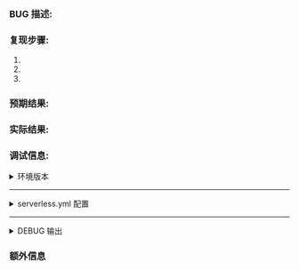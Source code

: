 <!--

* 非常感谢您的问题反馈，为了我们更好的定位问题以及提交修正，请务必提交完整的BUG描述和复现步骤。

* 对于其他 疑问，想法，建议，分享 请到 [Discussion](https://github.com/serverless/serverless-tencent/discussions) 中提交进行讨论。

-->

### BUG 描述:

<!-- 请简单清晰的说明BUG是什么。-->

### 复现步骤:

1. <!-- 执行 '...' -->
2. <!-- 修改 '....' -->
3. <!-- 然后... -->

### 预期结果:

<!-- 预期出现的结果 -->

### 实际结果:

<!-- 实际发生的结果 -->

### 调试信息:

<!-- 如果方便请提供项出现问题的目地址 -->

<details>
<summary>环境版本</summary>

```yaml
- requestId: ... # 如果在异常信息中显示请提供
- traceId: ... # 如果在异常信息中显示请提供
- 操作系统(OS): ... # 如: MacOS 11.2.3
- Node 版本: ... # 如: 12.20.1
# 使用 "serverless --version" 查看serverless版本信息
- Components 版本: ... # 如: 3.7.2
- Framework 版本: ... # 如: 2.28.7
- SDK 版本: ... # 如: 2.3.2
```

</details>

---

<details>
<summary>serverless.yml 配置</summary>

```yaml
# 在这里填写完整的serverless.yml配置信息
```

</details>

---

<details>
<summary>DEBUG 输出</summary>

```yml
# 添加环境变量 SLS_DEBUG=* 并重新执行命令，然后复制命令以及控制台输出粘贴在这里。
```

</details>

### 额外信息

<!-- 添加有助于定位问题的额外信息 -->
